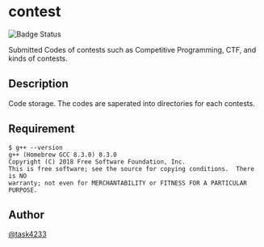 # contest

![Badge Status](https://img.shields.io/github/last-commit/task4233/contest)

Submitted Codes of contests such as Competitive Programming, CTF, and kinds of contests.

## Description

Code storage.
The codes are saperated into directories for each contests.

## Requirement

```
$ g++ --version
g++ (Homebrew GCC 8.3.0) 8.3.0
Copyright (C) 2018 Free Software Foundation, Inc.
This is free software; see the source for copying conditions.  There is NO
warranty; not even for MERCHANTABILITY or FITNESS FOR A PARTICULAR PURPOSE.
```
## Author

[@task4233](https://twitter.com/task4233)

